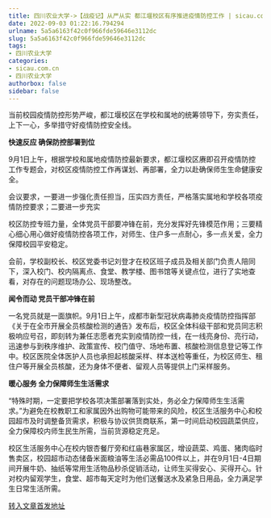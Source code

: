 ```yaml
---
title: 四川农业大学->【战疫记】从严从实 都江堰校区有序推进疫情防控工作 | sicau.com.cn
date: 2022-09-03 01:22:16.794294
urlname: 5a5a6163f42c0f966fde59646e3112dc
slug: 5a5a6163f42c0f966fde59646e3112dc
tags: 
- 四川农业大学
categories:
- sicau.com.cn
- 四川农业大学
authorbox: false
sidebar: false
---
```

当前校园疫情防控形势严峻，都江堰校区在学校和属地的统筹领导下，夯实责任，上下一心，多举措守好疫情防控安全线。

**快速反应 确保防控部署到位**

9月1日上午，根据学校和属地疫情防控最新要求，都江堰校区赓即召开疫情防控工作专题会，对校区疫情防控工作再谋划、再部署，全力以赴确保师生生命健康安全。

会议要求，一要进一步强化责任担当，压实四方责任，严格落实属地和学校各项疫情防控要求；二要进一步充实
<!--more-->
校区防控专班力量，全体党员干部要冲锋在前，充分发挥好先锋模范作用；三要精心细心用心做好疫情防控各项工作，对师生、住户多一点耐心，多一点关爱，全力保障校园平安稳定。

会前，学校副校长、校区党委书记刘登才在校区班子成员及相关部门负责人陪同下，深入校门、校内隔离点、食堂、教学楼、图书馆等关键点位，进行了实地查看，对存在的问题现场办公、现场整改。

**闻令而动 党员干部冲锋在前**

一名党员就是一面旗帜。9月1日上午，成都市新型冠状病毒肺炎疫情防控指挥部《关于在全市开展全员核酸检测的通告》发布后，校区全体科级干部和党员同志积极响应号召，即刻转为兼任志愿者充实到疫情防控一线，在一线亮身份、亮行动，迅速参与到秩序维护、政策宣传、校门值守、场地布置、核酸检测信息登记等工作中。校区医院全体医护人员也承担起核酸采样、样本送检等重任，为校区师生、租住户等开展全员核酸，还为身体不便者、留观人员等提供上门采样服务。

**暖心服务 全力保障师生生活需求**

“特殊时期，一定要把学校各项决策部署落到实处，务必全力保障师生生活需求。”为避免在校教职工和家属因外出购物可能带来的风险，校区生活服务中心和校园超市及时调整备货需求，积极与协议供货商联系，第一时间启动校园蔬菜供应，全力保障校内师生民生所需，当前货源稳定充足。

校区生活服务中心在校内银杏餐厅旁和红庙巷家属区，增设蔬菜、鸡蛋、猪肉临时售卖区，校园超市动态储备米面粮油等生活必需品100件以上，并在9月1日-4日期间开展牛奶、抽纸等常用生活物品秒杀促销活动，让师生买得安心、买得开心。针对校内留观学生，食堂、超市每天定时为他们送餐送水及紧急日用品，全力满足学生日常生活所需。



[转入文章首发地址](https://news.sicau.edu.cn/info/1078/69338.htm)